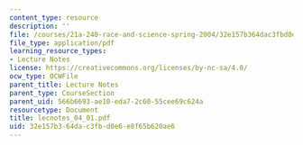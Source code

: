 ```yaml
---
content_type: resource
description: ''
file: /courses/21a-240-race-and-science-spring-2004/32e157b364dac3fbd0e6e8f65b620ae6_lecnotes_04_01.pdf
file_type: application/pdf
learning_resource_types:
- Lecture Notes
license: https://creativecommons.org/licenses/by-nc-sa/4.0/
ocw_type: OCWFile
parent_title: Lecture Notes
parent_type: CourseSection
parent_uid: 566b6693-ae10-eda7-2c60-55cee69c624a
resourcetype: Document
title: lecnotes_04_01.pdf
uid: 32e157b3-64da-c3fb-d0e6-e8f65b620ae6
---
```


